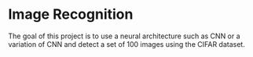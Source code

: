 # Image Recognition

The goal of this project is to use a neural architecture such as CNN or a variation of CNN and detect a set of 100 images using the CIFAR dataset.  
